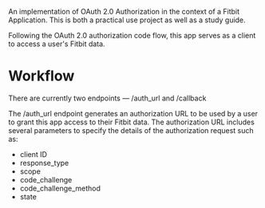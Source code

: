 An implementation of OAuth 2.0 Authorization in the context of a Fitbit Application. This is both a practical use project as well as a study guide.

Following the OAuth 2.0 authorization code flow, this app serves as a client to access a user's Fitbit data.

# Workflow

There are currently two endpoints — /auth_url and /callback

The /auth_url endpoint generates an authorization URL to be used
by a user to grant this app access to their Fitbit data.
The authorization URL includes several parameters to specify the details
of the authorization request such as:

- client ID
- response_type
- scope
- code_challenge
- code_challenge_method
- state

